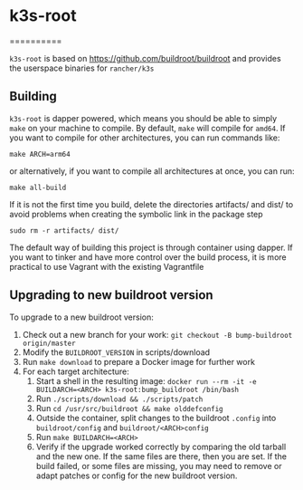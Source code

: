 # k3s-root
==========

`k3s-root` is based on https://github.com/buildroot/buildroot and provides the userspace binaries for `rancher/k3s`

## Building

`k3s-root` is dapper powered, which means you should be able to simply `make` on your machine to compile. By default, `make` will compile for `amd64`. If you want to compile for other architectures, you can run commands like:
```
make ARCH=arm64
```

or alternatively, if you want to compile all architectures at once, you can run:
```
make all-build
```

If it is not the first time you build, delete the directories artifacts/ and dist/ to avoid problems when creating the symbolic link in the package step

```
sudo rm -r artifacts/ dist/
```

The default way of building this project is through container using dapper. If you want to tinker and have more control over the build process, it is more practical to use Vagrant with the existing Vagrantfile

## Upgrading to new buildroot version

To upgrade to a new buildroot version:

1. Check out a new branch for your work: `git checkout -B bump-buildroot origin/master`
1. Modify the `BUILDROOT_VERSION` in scripts/download
2. Run `make download` to prepare a Docker image for further work 
4. For each target architecture: 
   1. Start a shell in the resulting image: `docker run --rm -it -e BUILDARCH=<ARCH> k3s-root:bump_buildroot /bin/bash`
   2. Run `./scripts/download && ./scripts/patch`
   3. Run `cd /usr/src/buildroot && make olddefconfig`
   4. Outside the container, split changes to the buildroot `.config` into `buildroot/config` and `buildroot/<ARCH>config`
   5. Run `make BUILDARCH=<ARCH>`
   6. Verify if the upgrade worked correctly by comparing the old tarball and the new one. If the same files are there, then you are set.
      If the build failed, or some files are missing, you may need to remove or adapt patches or config for the new buildroot version.

